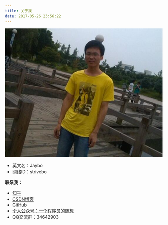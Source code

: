 ```yaml
---
title: 关于我
date: 2017-05-26 23:56:22
---
```





![Me](../images/owe.jpg)



- 英文名：Jaybo
- 网络ID：strivebo




**联系我：** 

- [知乎](https://www.zhihu.com/people/jaybo-52)
- [CSDN博客](http://blog.csdn.net/u012195214)
- [GitHub](https://github.com/strivebo)
- [个人公众号：一个程序员的随想](http://mp.weixin.qq.com/s/RYoVrQfw54Gn65LAbhReuA) 
- QQ交流群：34642903
